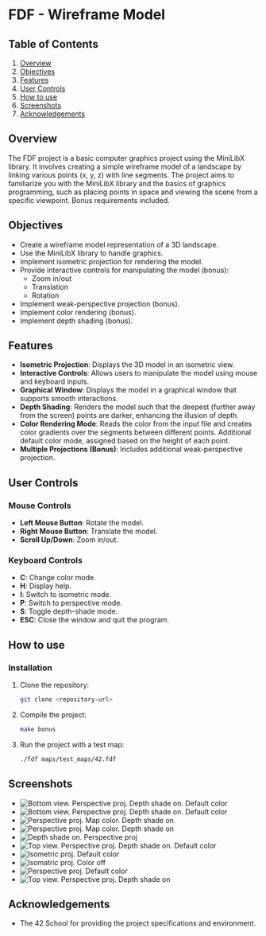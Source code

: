 # FDF - Wireframe Model

## Table of Contents

1. [Overview](#overview)
2. [Objectives](#objectives)
3. [Features](#features)
4. [User Controls](#user-controls)
5. [How to use](#how-to-use)
6. [Screenshots](#screenshots)
7. [Acknowledgements](#acknowledgements)

## Overview

The FDF project is a basic computer graphics project using the MiniLibX library. It involves creating a simple wireframe model of a landscape by linking various points (x, y, z) with line segments. The project aims to familiarize you with the MiniLibX library and the basics of graphics programming, such as placing points in space and viewing the scene from a specific viewpoint. Bonus requirements included.

## Objectives

- Create a wireframe model representation of a 3D landscape.
- Use the MiniLibX library to handle graphics.
- Implement isometric projection for rendering the model.
- Provide interactive controls for manipulating the model (bonus):
    - Zoom in/out
    - Translation
    - Rotation
- Implement weak-perspective projection (bonus).
- Implement color rendering (bonus).
- Implement depth shading (bonus).

## Features

- **Isometric Projection**: Displays the 3D model in an isometric view.
- **Interactive Controls**: Allows users to manipulate the model using mouse and keyboard inputs.
- **Graphical Window**: Displays the model in a graphical window that supports smooth interactions.
- **Depth Shading**: Renders the model such that the deepest (further away from the screen) points are darker, enhancing the illusion of depth.
- **Color Rendering Mode**: Reads the color from the input file and creates color gradients over the segments between different points. Additional default color mode, assigned based on the height of each point.
- **Multiple Projections (Bonus)**: Includes additional weak-perspective projection.

## User Controls

### Mouse Controls

- **Left Mouse Button**: Rotate the model.
- **Right Mouse Button**: Translate the model.
- **Scroll Up/Down**: Zoom in/out.

### Keyboard Controls

- **C**: Change color mode.
- **H**: Display help.
- **I**: Switch to isometric mode.
- **P**: Switch to perspective mode.
- **S**: Toggle depth-shade mode.
- **ESC**: Close the window and quit the program.

## How to use

### Installation

1. Clone the repository:
   ```sh
   git clone <repository-url>

2. Compile the project:
   ```sh
   make bonus

3. Run the project with a test map:
   ```sh
   ./fdf maps/test_maps/42.fdf

## Screenshots

- ![Bottom view. Perspective proj. Depth shade on. Default color](images_demo/julia_frombelow_dcolor_shade_persp.png)
- ![Bottom view. Perspective proj. Depth shade on. Default color](images_demo/julia_frombelow_dcolor_shade_persp_2.png)
- ![Perspective proj. Map color. Depth shade on](images_demo/julia_mapcolor_shade_persp.png)
- ![Perspective proj. Map color. Depth shade on](images_demo/t1_color_shade_persp_1.png)
- ![Depth shade on. Perspective proj](images_demo/100_6_dcolor_shade_persp.png)
- ![Top view. Perspective proj. Depth shade on. Default color](images_demo/100_6_topview_dcolor_shade_persp.png)
- ![Isometric proj. Default color](images_demo/42_iso_defaultcolor.png)
- ![Isomatric proj. Color off](images_demo/42_iso_nocolor.png)
- ![Perspective proj. Default color](images_demo/42_perspective_dcolor.png)
- ![Top view. Perspective proj. Depth shade on](images_demo/42_topview_dcolor_shade_persp.png)

## Acknowledgements

- The 42 School for providing the project specifications and environment.

